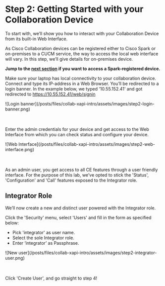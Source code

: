 # Step 2: Getting Started with your Collaboration Device

To start with, we’ll show you how to interact with your Collaboration Device from its built-in Web Interface.

As Cisco Collaboration devices can be registered either to Cisco Spark or on-premises to a CUCM service, the way to access the local web interface will vary. In this step, we’ll give details for on-premises device. 

**Jump to the [next section](https://learninglabs.cisco.com/lab/collab-xapi-intro/step/3) if you want to access a Spark-registered device.**

Make sure your laptop has local connectivity to your collaboration device. Connect and type its IP-address in a Web Browser.
You’ll be redirected to a login banner.
In the example below, we typed '10.55.152.41' and got redirected to https://10.55.152.41/web/signin

<div align="left">![Login banner](/posts/files/collab-xapi-intro/assets/images/step2-login-banner.png)</div><br/><br/>


Enter the admin credentials for your device and get access to the Web Interface from which you can check status and configure your device.

<div align="left">![Web Interface](/posts/files/collab-xapi-intro/assets/images/step2-web-interface.png)</div><br/><br/>


As an admin user, you get access to all CE features through a user friendly interface.
For the purpose of this lab, we’ve opted to stick the 'Status', 'Configuration' and 'Call' features exposed to the Integrator role.


## Integrator Role

We’ll now create a new and distinct user powered with the Integrator role.

Click the 'Security' menu, select 'Users' and fill in the form as specified below:
- Pick 'integrator' as user name.
- Select the sole Integrator role.
- Enter ‘integrator’ as Passphrase.

<div align="left">![New user](/posts/files/collab-xapi-intro/assets/images/step2-integrator-user.png)</div><br/><br/>


Click 'Create User', and go straight to step 4!
